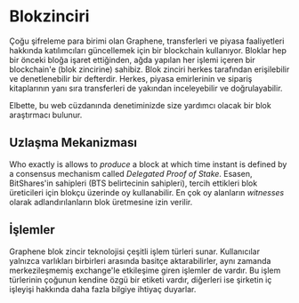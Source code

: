 # Blokzinciri

Çoğu şifreleme para birimi olan Graphene, transferleri ve piyasa faaliyetleri hakkında katılımcıları güncellemek için bir blockchain kullanıyor. Bloklar hep bir önceki bloğa işaret ettiğinden, ağda yapılan her işlemi içeren bir blockchain'e (blok zincirine) sahibiz. Blok zinciri herkes tarafından erişilebilir ve denetlenebilir bir defterdir. Herkes, piyasa emirlerinin ve sipariş kitaplarının yanı sıra transferleri de yakından inceleyebilir ve doğrulayabilir.

Elbette, bu web cüzdanında denetiminizde size yardımcı olacak bir blok araştırmacı bulunur.

## Uzlaşma Mekanizması

Who exactly is allows to *produce* a block at which time instant is defined by a consensus mechanism called *Delegated Proof of Stake*. Esasen, BitShares'in sahipleri (BTS belirtecinin sahipleri), tercih ettikleri blok üreticileri için blokçu üzerinde oy kullanabilir. En çok oy alanların *witnesses* olarak adlandırılanların blok üretmesine izin verilir.

## İşlemler

Graphene blok zincir teknolojisi çeşitli işlem türleri sunar. Kullanıcılar yalnızca varlıkları birbirleri arasında basitçe aktarabilirler, aynı zamanda merkezileşmemiş exchange'le etkileşime giren işlemler de vardır. Bu işlem türlerinin çoğunun kendine özgü bir etiketi vardır, diğerleri ise şirketin iç işleyişi hakkında daha fazla bilgiye ihtiyaç duyarlar.